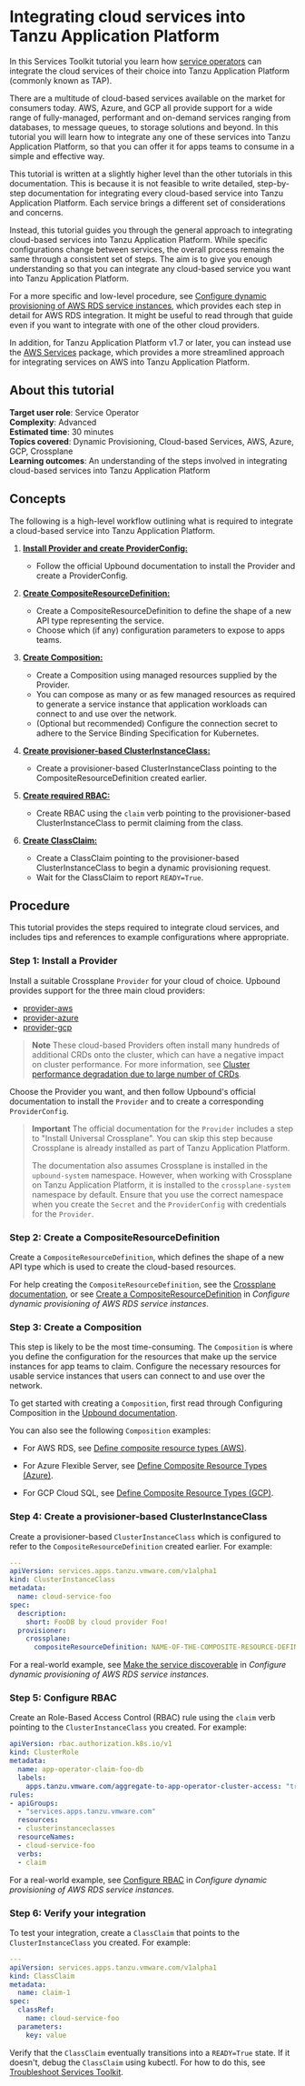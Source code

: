 # Integrating cloud services into Tanzu Application Platform

In this Services Toolkit tutorial you learn how [service operators](../reference/terminology-and-user-roles.hbs.md#so)
can integrate the cloud services of their choice into Tanzu Application Platform (commonly known as TAP).

There are a multitude of cloud-based services available on the market for consumers today.
AWS, Azure, and GCP all provide support for a wide range of fully-managed, performant and
on-demand services ranging from databases, to message queues, to storage solutions and beyond.
In this tutorial you will learn how to integrate any one of these services into Tanzu Application Platform,
so that you can offer it for apps teams to consume in a simple and effective way.

This tutorial is written at a slightly higher level than the other tutorials in this documentation.
This is because it is not feasible to write detailed, step-by-step documentation for integrating
every cloud-based service into Tanzu Application Platform.
Each service brings a different set of considerations and concerns.

Instead, this tutorial guides you through the general approach to integrating cloud-based services into
Tanzu Application Platform.
While specific configurations change between services, the overall process remains the same through a
consistent set of steps.
The aim is to give you enough understanding so that you can integrate any cloud-based service
you want into Tanzu Application Platform.

For a more specific and low-level procedure, see
[Configure dynamic provisioning of AWS RDS service instances](../how-to-guides/dynamic-provisioning-rds.hbs.md),
which provides each step in detail for AWS RDS integration.
It might be useful to read through that guide even if you want to integrate with one of the other
cloud providers.

In addition, for Tanzu Application Platform v1.7 or later, you can instead use the
[AWS Services](../../aws-services/about.hbs.md) package, which provides a more streamlined approach
for integrating services on AWS into Tanzu Application Platform.

## <a id="about"></a> About this tutorial

**Target user role**:       Service Operator<br />
**Complexity**:             Advanced<br />
**Estimated time**:         30 minutes<br />
**Topics covered**:         Dynamic Provisioning, Cloud-based Services, AWS, Azure, GCP, Crossplane<br />
**Learning outcomes**:      An understanding of the steps involved in integrating cloud-based services
into Tanzu Application Platform<br />

## <a id="concepts"></a> Concepts

The following is a high-level workflow outlining what is required to integrate a cloud-based service
into Tanzu Application Platform.

1. [**Install Provider and create ProviderConfig:**](#install-provider)

    - Follow the official Upbound documentation to install the Provider and create a ProviderConfig.

1. [**Create CompositeResourceDefinition:**](#create-xrd)

    - Create a CompositeResourceDefinition to define the shape of a new API type representing the service.
    - Choose which (if any) configuration parameters to expose to apps teams.

1. [**Create Composition:**](#create-composition)

    - Create a Composition using managed resources supplied by the Provider.
    - You can compose as many or as few managed resources as required to generate a service instance
      that application workloads can connect to and use over the network.
    - (Optional but recommended) Configure the connection secret to adhere to the Service Binding
      Specification for Kubernetes.

1. [**Create provisioner-based ClusterInstanceClass:**](#clusterinstanceclass)

    - Create a provisioner-based ClusterInstanceClass pointing to the CompositeResourceDefinition created
      earlier.

1. [**Create required RBAC:**](#configure-rbac)

    - Create RBAC using the `claim` verb pointing to the provisioner-based ClusterInstanceClass to permit
      claiming from the class.

1. [**Create ClassClaim:**](#verify)

    - Create a ClassClaim pointing to the provisioner-based ClusterInstanceClass to begin a dynamic
      provisioning request.
    - Wait for the ClassClaim to report `READY=True`.

## <a id="procedure"></a> Procedure

This tutorial provides the steps required to integrate cloud services, and includes tips and references
to example configurations where appropriate.

### <a id="install-provider"></a> Step 1: Install a Provider

Install a suitable Crossplane `Provider` for your cloud of choice. Upbound provides support for the
three main cloud providers:

- [provider-aws](https://marketplace.upbound.io/providers/upbound/provider-aws/latest)
- [provider-azure](https://marketplace.upbound.io/providers/upbound/provider-azure/latest)
- [provider-gcp](https://marketplace.upbound.io/providers/upbound/provider-gcp/latest)

> **Note** These cloud-based Providers often install many hundreds of additional CRDs onto the cluster,
> which can have a negative impact on cluster performance.
> For more information, see [Cluster performance degradation due to large number of CRDs](../../crossplane/reference/known-limitations.hbs.md#too-many-crds).

Choose the Provider you want, and then follow Upbound's official documentation to install the
`Provider` and to create a corresponding `ProviderConfig`.

> **Important** The official documentation for the `Provider` includes a step to "Install Universal Crossplane".
> You can skip this step because Crossplane is already installed as part of Tanzu Application Platform.
>
> The documentation also assumes Crossplane is installed in the `upbound-system` namespace.
> However, when working with Crossplane on Tanzu Application Platform, it is installed to the
> `crossplane-system` namespace by default.
> Ensure that you use the correct namespace when you create the `Secret` and the `ProviderConfig`
> with credentials for the `Provider`.

### <a id="create-xrd"></a> Step 2: Create a CompositeResourceDefinition

Create a `CompositeResourceDefinition`, which defines the shape of a new API type which is used to
create the cloud-based resources.

For help creating the `CompositeResourceDefinition`, see the [Crossplane documentation](https://docs.crossplane.io/latest/concepts/composition/#defining-composite-resources),
or see [Create a CompositeResourceDefinition](../how-to-guides/dynamic-provisioning-rds.hbs.md#compositeresourcedef)
in _Configure dynamic provisioning of AWS RDS service instances_.

### <a id="create-composition"></a> Step 3: Create a Composition

This step is likely to be the most time-consuming.
The `Composition` is where you define the configuration for the resources that make up the service
instances for app teams to claim.
Configure the necessary resources for usable service instances that users can connect to and use
over the network.

To get started with creating a `Composition`, first read through Configuring Composition in the
[Upbound documentation](https://docs.crossplane.io/v1.11/concepts/composition/#configuring-composition).

You can also see the following `Composition` examples:

- For AWS RDS, see
  [Define composite resource types (AWS)](https://docs.vmware.com/en/Services-Toolkit-for-VMware-Tanzu-Application-Platform/0.9/svc-tlk/usecases-consuming_aws_rds_with_crossplane.html#def-comp-rsrc-types).

- For Azure Flexible Server, see
  [Define Composite Resource Types (Azure)](https://docs.vmware.com/en/Services-Toolkit-for-VMware-Tanzu-Application-Platform/0.9/svc-tlk/usecases-consuming_azure_database_with_crossplane.html#define-composite-resource-types-7).

- For GCP Cloud SQL, see
  [Define Composite Resource Types (GCP)](https://docs.vmware.com/en/Services-Toolkit-for-VMware-Tanzu-Application-Platform/0.9/svc-tlk/usecases-consuming_gcp_sql_with_crossplane.html#define-composite-resource-types-5).

<!-- Maybe the above examples could be moved to the TAP docs so we don't link to the old version of the STK docs -->

### <a id="clusterinstanceclass"></a> Step 4: Create a provisioner-based ClusterInstanceClass

Create a provisioner-based `ClusterInstanceClass` which is configured to refer to the
`CompositeResourceDefinition` created earlier. For example:

```yaml
---
apiVersion: services.apps.tanzu.vmware.com/v1alpha1
kind: ClusterInstanceClass
metadata:
  name: cloud-service-foo
spec:
  description:
    short: FooDB by cloud provider Foo!
  provisioner:
    crossplane:
      compositeResourceDefinition: NAME-OF-THE-COMPOSITE-RESOURCE-DEFINITION
```

For a real-world example, see [Make the service discoverable](../how-to-guides/dynamic-provisioning-rds.hbs.md#make-discoverable)
in _Configure dynamic provisioning of AWS RDS service instances_.

### <a id="configure-rbac"></a> Step 5: Configure RBAC

Create an Role-Based Access Control (RBAC) rule using the `claim` verb pointing to the
`ClusterInstanceClass` you created. For example:

```yaml
apiVersion: rbac.authorization.k8s.io/v1
kind: ClusterRole
metadata:
  name: app-operator-claim-foo-db
  labels:
    apps.tanzu.vmware.com/aggregate-to-app-operator-cluster-access: "true"
rules:
- apiGroups:
  - "services.apps.tanzu.vmware.com"
  resources:
  - clusterinstanceclasses
  resourceNames:
  - cloud-service-foo
  verbs:
  - claim
```

For a real-world example, see [Configure RBAC](../how-to-guides/dynamic-provisioning-rds.hbs.md#configure-rbac)
in _Configure dynamic provisioning of AWS RDS service instances_.

### <a id="verify"></a> Step 6: Verify your integration

To test your integration, create a `ClassClaim` that points to the `ClusterInstanceClass` you created.
For example:

```yaml
---
apiVersion: services.apps.tanzu.vmware.com/v1alpha1
kind: ClassClaim
metadata:
  name: claim-1
spec:
  classRef:
    name: cloud-service-foo
  parameters:
    key: value
```

Verify that the `ClassClaim` eventually transitions into a `READY=True` state.
If it doesn't, debug the `ClassClaim` using kubectl.
For how to do this, see [Troubleshoot Services Toolkit](../how-to-guides/troubleshooting.hbs.md#debug-dynamic-provisioning).

